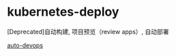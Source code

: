 # kubernetes-deploy

[Deprecated]自动构建, 项目预览（review apps）, 自动部署

[auto-devops](https://github.com/lomocc/auto-devops)

